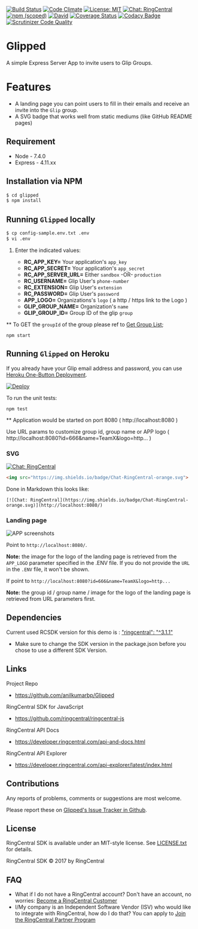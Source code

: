 [![Build Status](https://travis-ci.org/ringcentral/Glipped.svg?branch=master)](https://travis-ci.org/ringcentral/Glipped)
[![Code Climate](https://img.shields.io/codeclimate/github/anilkumarbp/Glipped.svg)](https://codeclimate.com/github/anilkumarbp/Glipped)
[![License: MIT](https://img.shields.io/badge/License-MIT-yellow.svg)](https://opensource.org/licenses/MIT)
[![Chat: RingCentral](https://img.shields.io/badge/Chat-RingCentral-orange.svg)](https://glipped.herokuapp.com/)
[![npm (scoped)](https://img.shields.io/npm/v/@cycle/core.svg)]()
[![David](https://img.shields.io/david/expressjs/express.svg)](https://david-dm.org/anilkumarbp/glipped)
[![Coverage Status](https://coveralls.io/repos/github/anilkumarbp/Glipped/badge.svg?branch=master)](https://coveralls.io/github/anilkumarbp/Glipped?branch=master)
[![Codacy Badge](https://api.codacy.com/project/badge/Grade/fb9bbae6b5f34945b2af1f283fc8538a)](https://www.codacy.com/app/anilkumarbp/Glipped?utm_source=github.com&amp;utm_medium=referral&amp;utm_content=anilkumarbp/Glipped&amp;utm_campaign=Badge_Grade)
[![Scrutinizer Code Quality](https://scrutinizer-ci.com/g/anilkumarbp/Glipped/badges/quality-score.png?b=master)](https://scrutinizer-ci.com/g/anilkumarbp/Glipped/?branch=master)
 

# Glipped

A simple Express Server App to invite users to Glip Groups.

# Features
- A landing page you can point users to fill in their
  emails and receive an invite into the `Glip` group.
- A SVG badge that works well from static mediums
  (like GitHub README pages)

 
## Requirement

* Node - 7.4.0  
* Express - 4.11.xx 


## Installation via NPM

```bash
$ cd glipped
$ npm install
```

## Running `Glipped` locally

```bash
$ cp config-sample.env.txt .env
$ vi .env
```

1. Enter the indicated values:
 
    * **RC_APP_KEY=** Your application's `app_key`  
    * **RC_APP_SECRET=** Your application's `app_secret`  
    * **RC_APP_SERVER_URL=** Either `sandbox` -OR- `production`
    * **RC_USERNAME=** Glip User's `phone-number`
    * **RC_EXTENSION=** Glip User's `extension`
    * **RC_PASSWORD=** Glip User's `password`
    * **APP_LOGO=** Organizations's `logo` ( a http / https link to the Logo )
    * **GLIP_GROUP_NAME=** Organization's `name`
    * **GLIP_GROUP_ID=** Group ID of the glip `group`  
        
** To GET the `groupId` of the group please ref to [Get Group List](https://developer.ringcentral.com/api-explorer/latest/index.html#/!/Glip_API/loadGroupList);      

```
npm start
```

## Running `Glipped` on Heroku

If you already have your Glip email address and password, you can use [Heroku One-Button Deployment](https://devcenter.heroku.com/articles/heroku-button).

[![Deploy](https://www.herokucdn.com/deploy/button.svg)](https://heroku.com/deploy)


To run the unit tests:
```
npm test
```



** Application would be started on port 8080 ( http://localhost:8080 )

Use URL params to customize group id, group name or APP logo ( http://localhost:8080?id=666&name=TeamX&logo=http... )

### SVG

[![Chat: RingCentral](https://img.shields.io/badge/Chat-RingCentral-orange.svg)](http://localhost:8080/)

```html
<img src="https://img.shields.io/badge/Chat-RingCentral-orange.svg">
```

Done in Markdown this looks like:

    [![Chat: RingCentral](https://img.shields.io/badge/Chat-RingCentral-orange.svg)](http://localhost:8080/)

### Landing page

![APP screenshots](assets/demo.png)

Point to `http://localhost:8080/`.

**Note:** the image for the logo of the landing page
is retrieved from the `APP_LOGO` parameter specified in the .ENV file. If you do not provide the `URL` in the `.ENV` file, it won't be shown.

If point to `http://localhost:8080?id=666&name=TeamX&logo=http...`

**Note:** the group id / group name / image for the logo of the landing page is retrieved from URL parameters first.


## Dependencies

Current used RCSDK version for this demo is :
[ "ringcentral": "^3.1.1"](https://github.com/ringcentral/ringcentral-js/tree/3.1.1)
* Make sure to change the SDK version in the package.json before you chose to use a different SDK Version.


## Links

Project Repo

* https://github.com/anilkumarbp/Glipped

RingCentral SDK for JavaScript

* https://github.com/ringcentral/ringcentral-js

RingCentral API Docs

* https://developer.ringcentral.com/api-and-docs.html

RingCentral API Explorer

* https://developer.ringcentral.com/api-explorer/latest/index.html

## Contributions

Any reports of problems, comments or suggestions are most welcome.

Please report these on [Glipped's Issue Tracker in Github](https://github.com/anilkumarbp/Glipped/issues).

## License

RingCentral SDK is available under an MIT-style license. See [LICENSE.txt](LICENSE.txt) for details.

RingCentral SDK &copy; 2017 by RingCentral

## FAQ

* What if I do not have a RingCentral account? Don't have an account, no worries: [Become a RingCentral Customer](https://www.ringcentral.com/office/plansandpricing.html)
* I/My company is an Independent Software Vendor (ISV) who would like to integrate with RingCentral, how do I do that? You can apply to [Join the RingCentral Partner Program](http://www.ringcentral.com/partner/isvreseller.html)
